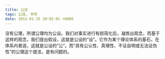 ```yaml
---
title: 公设
tags: 公设, 书写
date: 2012-01-25 20:02:01 +0800
---
```



没有公理，所谓公理均为公设。我们对事实进行有损简化后，凝炼出观念，而基于这样的观念，我们提出假设，这就是公设的“设”。它作为某个理论体系的基石，在体系内普适，这就是公设的“公”。而“具有公认性、真理性、不证自明或无法证伪性”的公理这个提法，是有问题的。

